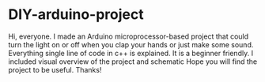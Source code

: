 # DIY-arduino-project
Hi, everyone. I made an Arduino microprocessor-based project that could turn the light on or off when you clap your hands or just make some sound. Everything single line of code in c++ is explained. It is a beginner friendly. I included visual overview of the project and schematic  Hope you will find the project to be useful. Thanks!
